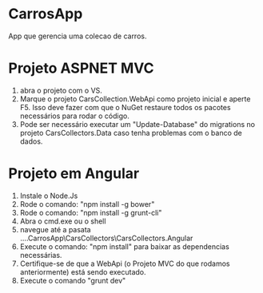 # CarrosApp
App que gerencia uma colecao de carros.

# Projeto ASPNET MVC 
1. abra o projeto com o VS.
2. Marque o projeto CarsCollection.WebApi como projeto inicial e aperte F5. Isso deve fazer com que o NuGet restaure todos os pacotes necessários para rodar o código.
3. Pode ser necessário executar um "Update-Database" do migrations no projeto CarsCollectors.Data caso tenha problemas com o banco de dados.

# Projeto em Angular
1. Instale o Node.Js
2. Rode o comando: "npm install -g bower"
3. Rode o comando: "npm install -g grunt-cli"
4. Abra o cmd.exe ou o shell
5. navegue até a pasata ....CarrosApp\CarsCollectors\CarsCollectors.Angular
6. Execute o comando: "npm install" para baixar as dependencias necessárias.
7. Certifique-se de que a WebApi (o Projeto MVC do que rodamos anteriormente) está sendo executado.
8. Execute o comando "grunt dev"
